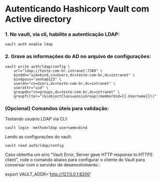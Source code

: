 # Autenticando Hashicorp Vault com Active directory

### 1. No vault, via cli, habilite a autenticação LDAP:

```
vault auth enable ldap
```

### 2. Grave as informações do AD no arquivo de configurações:

```
vault write auth/ldap/config \
    url="ldap://teste-com-br.intranet:7389" \
    binddn="uid=bind,cn=Users,dc=teste-com-br,dc=intranet" \
    bindpass="senha@123" \
    userdn="cn=Users,dc=teste-com-br,dc=intranet" \
    userattr="uid" \
    groupdn="cn=groups,dc=teste-com-br,dc=intranet" \
    groupfilter="(&(objectClass=posixGroup)(memberUid={{.Username}}))"
```

### (Opcional) Comandos úteis para validação:

Testando usuário LDAP via CLI:

```
vault login -method=ldap username=bind
```

Lendo as configurações do vault:

```
vault read auth/ldap/config
```

Caso obtenha um erro "Vault Error, Server gave HTTP response to HTTPS client", rode o comando abaixo para configurar o cliente do Vault para conversar com o servidor de desenvolvimento.:

export VAULT_ADDR='http://127.0.0.1:8200'
